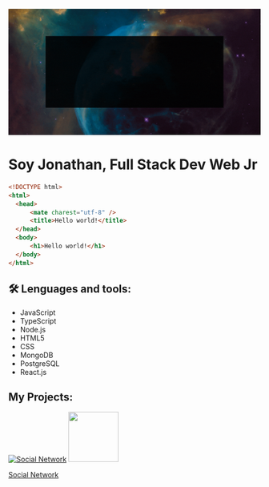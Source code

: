 ![](https://raw.githubusercontent.com/laguado415/About/main/assets/images/presentation.gif)


  <h1>Soy Jonathan, Full Stack Dev Web Jr</h1>
  
  ```html
<!DOCTYPE html>
<html>
    <head>
        <mate charest="utf-8" />
        <title>Hello world!</title>
    </head>
    <body>
        <h1>Hello world!</h1>
    </body>
</html>
```

<h2> 🛠 Lenguages and tools:</h2>
<ul>
  <li>JavaScript</li>
  <li>TypeScript</li>
  <li>Node.js</li>
  <li>HTML5</li>
  <li>CSS</li>
  <li>MongoDB</li>
  <li>PostgreSQL</li>
  <li>React.js</li>
</ul>

<h2>My Projects:</h2>

[![Social Network](https://raw.githubusercontent.com/laguado415/laguado415/main/assets/images/Socialn.png)](https://github.com/llsonyll/social_network)
<a href="https://github.com/llsonyll/social_network" target="_blank">
  <img aling="center" src="https://raw.githubusercontent.com/laguado415/laguado415/main/assets/images/Socialn.png" width="100" height="100"/>
</a>
<a href="https://www.socialn.me" target="_blank"><p>Social Network</p></a>
